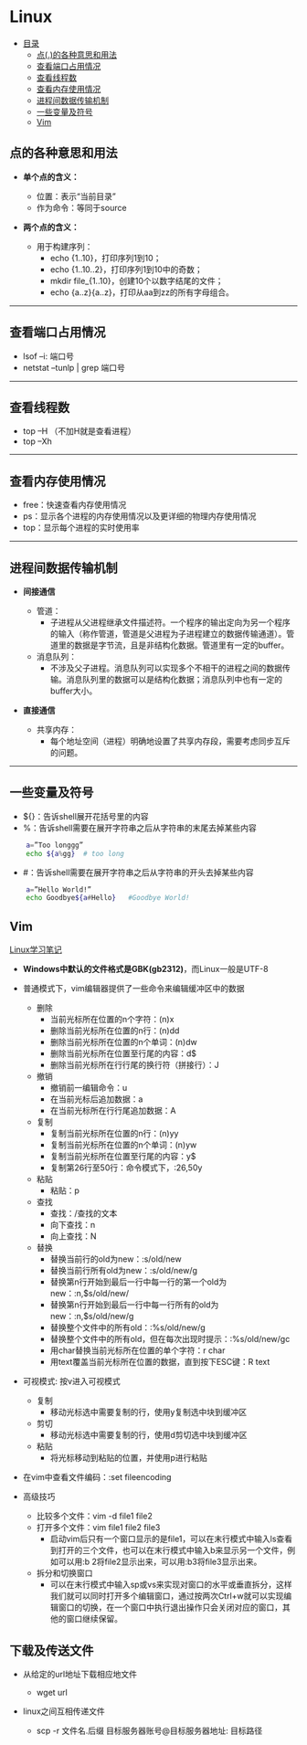 
# Linux

- [目录](#)
	- [点(.)的各种意思和用法](#点的各种意思和用法)
	- [查看端口占用情况](#查看端口占用情况)
	- [查看线程数](#查看线程数)
	- [查看内存使用情况](#查看内存使用情况)
	- [进程间数据传输机制](#进程间数据传输机制)
	- [一些变量及符号](#一些变量及符号)
	- [Vim](#Vim)

## 点的各种意思和用法
+ **单个点的含义：**
	+ 位置：表示“当前目录”
	+ 作为命令：等同于source

+ **两个点的含义：**
	+ 用于构建序列：
		+ echo {1..10}，打印序列1到10；
		+ echo {1..10..2}，打印序列1到10中的奇数；
		+ mkdir file_{1..10}，创建10个以数字结尾的文件；
		+ echo {a..z}{a..z}，打印从aa到zz的所有字母组合。

----

## 查看端口占用情况
+ lsof –i: 端口号
+ netstat –tunlp | grep 端口号
----

## 查看线程数
+ top –H （不加H就是查看进程）
+ top –Xh
----

## 查看内存使用情况
+ free：快速查看内存使用情况
+ ps：显示各个进程的内存使用情况以及更详细的物理内存使用情况
+ top：显示每个进程的实时使用率
----

## 进程间数据传输机制
+ **间接通信**
	+ 管道：
		+ 子进程从父进程继承文件描述符。一个程序的输出定向为另一个程序的输入（称作管道，管道是父进程为子进程建立的数据传输通道）。管道里的数据是字节流，且是非结构化数据。管道里有一定的buffer。
	+ 消息队列：
		+ 不涉及父子进程。消息队列可以实现多个不相干的进程之间的数据传输。消息队列里的数据可以是结构化数据；消息队列中也有一定的buffer大小。

+ **直接通信**
	+ 共享内存：
		+ 每个地址空间（进程）明确地设置了共享内存段，需要考虑同步互斥的问题。
----

## 一些变量及符号
+ ${}：告诉shell展开花括号里的内容
+ %：告诉shell需要在展开字符串之后从字符串的末尾去掉某些内容

```bash
	a=”Too longgg”   
	echo ${a%gg}  # too long
```
+ \#：告诉shell需要在展开字符串之后从字符串的开头去掉某些内容

```bash
	a=”Hello World!”
	echo Goodbye${a#Hello}   #Goodbye World!
```

## Vim
[Linux学习笔记](https://blog.csdn.net/NOT_GUY/article/details/86726743)

+ **Windows中默认的文件格式是GBK(gb2312)**，而Linux一般是UTF-8

+ 普通模式下，vim编辑器提供了一些命令来编辑缓冲区中的数据
	+ 删除
		+ 当前光标所在位置的n个字符：(n)x
		+ 删除当前光标所在位置的n行：(n)dd
		+ 删除当前光标所在位置的n个单词：(n)dw
		+ 删除当前光标所在位置至行尾的内容：d$ 
		+ 删除当前光标所在行行尾的换行符（拼接行）：J
	+ 撤销
		+ 撤销前一编辑命令：u 
		+ 在当前光标后追加数据：a
		+ 在当前光标所在行行尾追加数据：A
	+ 复制
		+ 复制当前光标所在位置的n行：(n)yy
		+ 复制当前光标所在位置的n个单词：(n)yw
		+ 复制当前光标所在位置至行尾的内容：y$
		+ 复制第26行至50行：命令模式下，:26,50y
	+ 粘贴
		+ 粘贴：p
	+ 查找
		+ 查找：/查找的文本
		+ 向下查找：n
		+ 向上查找：N
	+ 替换
		+ 替换当前行的old为new：:s/old/new
		+ 替换当前行所有old为new：:s/old/new/g
		+ 替换第n行开始到最后一行中每一行的第一个old为new：:n,$s/old/new/
		+ 替换第n行开始到最后一行中每一行所有的old为new：:n,$s/old/new/g
		+ 替换整个文件中的所有old：:%s/old/new/g
		+ 替换整个文件中的所有old，但在每次出现时提示：:%s/old/new/gc
		+ 用char替换当前光标所在位置的单个字符：r  char
		+ 用text覆盖当前光标所在位置的数据，直到按下ESC键：R  text

+ 可视模式: 按v进入可视模式
	+ 复制
		+ 移动光标选中需要复制的行，使用y复制选中块到缓冲区
	+ 剪切
		+ 移动光标选中需要复制的行，使用d剪切选中块到缓冲区
	+ 粘贴
		+ 将光标移动到粘贴的位置，并使用p进行粘贴

+ 在vim中查看文件编码：:set fileencoding		

+ 高级技巧
	+ 比较多个文件：vim -d file1 file2
	+ 打开多个文件：vim file1 file2 file3
		+ 启动vim后只有一个窗口显示的是file1，可以在末行模式中输入ls查看到打开的三个文件，也可以在末行模式中输入b<num>来显示另一个文件，例如可以用:b 2将file2显示出来，可以用:b3将file3显示出来。
	+ 拆分和切换窗口
		+ 可以在末行模式中输入sp或vs来实现对窗口的水平或垂直拆分，这样我们就可以同时打开多个编辑窗口，通过按两次Ctrl+w就可以实现编辑窗口的切换，在一个窗口中执行退出操作只会关闭对应的窗口，其他的窗口继续保留。
		
## 下载及传送文件
+ 从给定的url地址下载相应地文件
    + wget url
    
+ linux之间互相传递文件
    + scp -r 文件名.后缀 目标服务器账号@目标服务器地址: 目标路径
    
